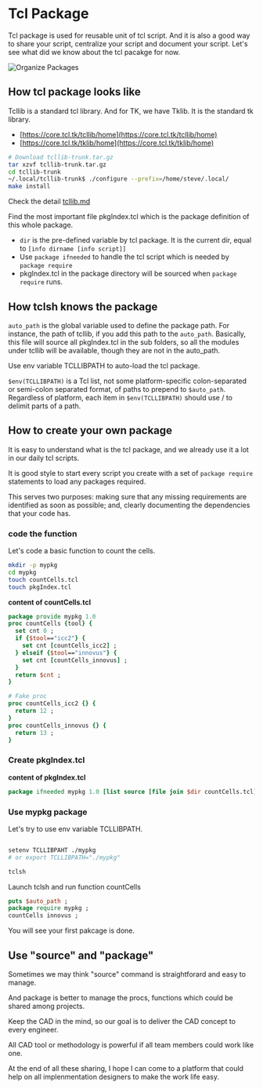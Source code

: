 # Tcl Package

Tcl package is used for reusable unit of tcl script. And it is also a good way to share your script, centralize your script and document your script. Let's see what did we know about the tcl pacakge for now.

![Organize Packages](organize_packages.jpg)

## How tcl package looks like

Tcllib is a standard tcl library. And for TK, we have Tklib. It is the standard tk library.

- [https://core.tcl.tk/tcllib/home](https://core.tcl.tk/tcllib/home)
- [https://core.tcl.tk/tklib/home](https://core.tcl.tk/tklib/home)

``` sh
# Download tcllib-trunk.tar.gz
tar xzvf tcllib-trunk.tar.gz
cd tcllib-trunk
~/.local/tcllib-trunk$ ./configure --prefix=/home/steve/.local/
make install
```

Check the detail [tcllib.md](./tcllib.md)

Find the most important file pkgIndex.tcl which is the package definition of this whole package.

- `dir` is the pre-defined variable by tcl package. It is the current dir, equal to `[info dirname [info script]]`
- Use `package ifneeded` to handle the tcl script which is needed by `package require`
- pkgIndex.tcl in the package directory will be sourced when `package require` runs.

## How tclsh knows the package

`auto_path` is the global variable used to define the package path. For instance, the path of tcllib, if you add this path to the `auto_path`. Basically, this file will source all pkgIndex.tcl in the sub folders, so all the modules under tcllib will be available, though they are not in the auto_path.

Use env variable TCLLIBPATH to auto-load the tcl package.

`$env(TCLLIBPATH)` is a Tcl list, not some platform-specific colon-separated or semi-colon separated format, of paths to prepend to `$auto_path`. Regardless of platform, each item in `$env(TCLLIBPATH)` should use / to delimit parts of a path.

## How to create your own package

It is easy to understand what is the tcl package, and we already use it a lot in our daily tcl scripts.

It is good style to start every script you create with a set of `package require` statements to load any packages required.

This serves two purposes: making sure that any missing requirements are identified as soon as possible; and, clearly documenting the dependencies that your code has.

### code the function

Let's code a basic function to count the cells.

``` sh
mkdir -p mypkg
cd mypkg
touch countCells.tcl
touch pkgIndex.tcl
```

__content of countCells.tcl__

``` tcl
package provide mypkg 1.0
proc countCells {tool} {
  set cnt 0 ;
  if {$tool=="icc2"} {
    set cnt [countCells_icc2] ;
  } elseif {$tool=="innovus"} {
    set cnt [countCells_innovus] ;
  }
  return $cnt ;
}

# Fake proc
proc countCells_icc2 {} {
  return 12 ;
}
proc countCells_innovus {} {
  return 13 ;
}
```

### Create pkgIndex.tcl

__content of pkgIndex.tcl__

```tcl
package ifneeded mypkg 1.0 [list source [file join $dir countCells.tcl]]
```

### Use mypkg package

Let's try to use env variable TCLLIBPATH.

``` sh

setenv TCLLIBPAHT ./mypkg
# or export TCLLIBPATH="./mypkg"

tclsh
```

Launch tclsh and run function countCells

```tcl
puts $auto_path ;
package require mypkg ;
countCells innovus ;
```

You will see your first pakcage is done.

## Use "source" and "package"

Sometimes we may think "source" command is straightforard and easy to manage.

And package is better to manage the procs, functions which could be shared among projects.

Keep the CAD in the mind, so our goal is to deliver the CAD concept to every engineer.

All CAD tool or methodology is powerful if all team members could work like one.

At the end of all these sharing, I hope I can come to a platform that could help on all implenmentation designers to make the work life easy.
